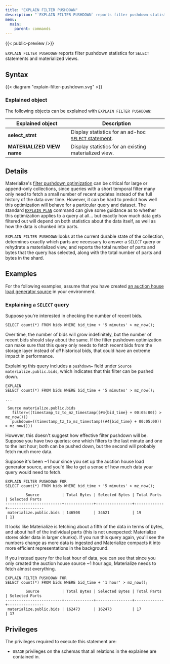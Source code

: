 ```yaml
---
title: "EXPLAIN FILTER PUSHDOWN"
description: "`EXPLAIN FILTER PUSHDOWN` reports filter pushdown statistics for `SELECT` statements and materialized views."
menu:
  main:
    parent: commands
---
```



{{< public-preview />}}

`EXPLAIN FILTER PUSHDOWN` reports filter pushdown statistics for `SELECT`
statements and materialized views.

## Syntax

{{< diagram "explain-filter-pushdown.svg" >}}

### Explained object

The following objects can be explained with `EXPLAIN FILTER PUSHDOWN`:

 Explained object           | Description
----------------------------|-------------------------------------------------------------------------------
 **select_stmt**            | Display statistics for an ad-hoc [`SELECT` statement](../select).
 **MATERIALIZED VIEW name** | Display statistics for an existing materialized view.

## Details

Materialize's [filter pushdown optimization](../../transform-data/patterns/temporal-filters/#temporal-filter-pushdown)
can be critical for large or append-only collections, since queries with a short
temporal filter many only need to fetch a small number of recent updates
instead of the full history of the data over time. However, it can be hard to
predict how well this optimization will behave for a particular query and
dataset. The standard [`EXPLAIN PLAN`](../../sql/explain-plan/#output-modifiers)
command can give some guidance as to whether this optimization applies to a
query at all... but exactly how much data gets filtered out will depend on both
statistics about the data itself, as well as how the data is chunked into
parts.

`EXPLAIN FILTER PUSHDOWN` looks at the current durable state of the collection,
determines exactly which parts are necessary to answer a `SELECT` query or
rehydrate a materialized view, and reports the total number of parts and bytes
that the query has selected, along with the total number of parts and bytes in
the shard.

## Examples

For the following examples, assume that you have created [an auction house load
generator source](/sql/create-source/load-generator/#creating-an-auction-load-generator)
in your environment.

### Explaining a `SELECT` query

Suppose you're interested in checking the number of recent bids.

```mzsql
SELECT count(*) FROM bids WHERE bid_time + '5 minutes' > mz_now();
```

Over time, the number of bids will grow indefinitely, but the number of recent
bids should stay about the same. If the filter pushdown optimization can make
sure that this query only needs to fetch recent bids from the storage layer
instead of _all_ historical bids, that could have an extreme impact in
performance.

Explaining this query includes a `pushdown=` field under `Source materialize.public.bids`,
which indicates that this filter can be pushed down.

```mzsql
EXPLAIN
SELECT count(*) FROM bids WHERE bid_time + '5 minutes' > mz_now();
```

```nofmt
...

 Source materialize.public.bids
   filter=((timestamp_tz_to_mz_timestamp((#4{bid_time} + 00:05:00)) > mz_now()))
   pushdown=((timestamp_tz_to_mz_timestamp((#4{bid_time} + 00:05:00)) > mz_now()))
```

However, this doesn't suggest how effective filter pushdown will be. Suppose you
have two queries: one which filters to the last minute and one to the last
hour; both can be pushed down, but the second will probably fetch much more
data.

Suppose it's been \~1 hour since you set up the auction house load generator
source, and you'd like to get a sense of how much data your query would need to
fetch.

```mzsql
EXPLAIN FILTER PUSHDOWN FOR
SELECT count(*) FROM bids WHERE bid_time + '5 minutes' > mz_now();
```

```nofmt
         Source          | Total Bytes | Selected Bytes | Total Parts | Selected Parts
-------------------------+-------------+----------------+-------------+----------------
 materialize.public.bids | 146508      | 34621          | 19          | 11
```

It looks like Materialize is fetching about a fifth of the data in terms of
bytes, and about half of the individual parts (this is not unexpected:
Materialize stores older data in larger chunks). If you run this query again,
you'll see the numbers change as more data is ingested and Materialize compacts
it into more efficient representations in the background.

If you instead query for the last hour of data, you can see that since you only
created the auction house source \~1 hour ago, Materialize needs to fetch
almost everything.

```mzsql
EXPLAIN FILTER PUSHDOWN FOR
SELECT count(*) FROM bids WHERE bid_time + '1 hour' > mz_now();
```

```nofmt
         Source          | Total Bytes | Selected Bytes | Total Parts | Selected Parts
-------------------------+-------------+----------------+-------------+----------------
 materialize.public.bids | 162473      | 162473         | 17          | 17
```

## Privileges

The privileges required to execute this statement are:

- `USAGE` privileges on the schemas that all relations in the explainee are contained in.
